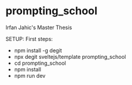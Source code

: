 # prompting_school
Irfan Jahic's Master Thesis


SETUP: 
First steps:

- npm install -g degit
- npx degit sveltejs/template prompting_school
- cd prompting_school
- npm install
- npm run dev